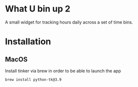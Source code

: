 # What U bin up 2

A small widget for tracking hours daily across a set of time bins.

# Installation

## MacOS

Install tinker via brew in order to be able to launch the app

```
brew install python-tk@3.9
```
